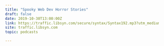 ```yaml
---
title: "Spooky Web Dev Horror Stories"
draft: false
date: 2019-10-30T13:00:00Z
link: https://traffic.libsyn.com/secure/syntax/Syntax192.mp3?utm_medium=RSS&utm_source=hune
site: traffic.libsyn.com
topic: podcasts  

---
```


